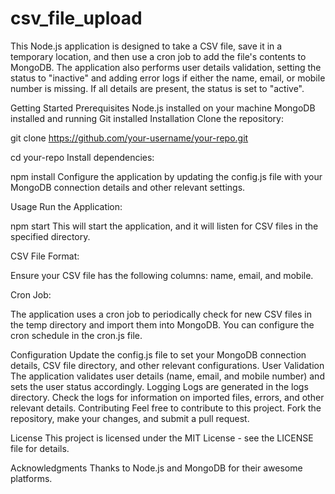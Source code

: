 # csv_file_upload
This Node.js application is designed to take a CSV file, save it in a temporary location, and then use a cron job to add the file's contents to MongoDB. The application also performs user details validation, setting the status to "inactive" and adding error logs if either the name, email, or mobile number is missing. If all details are present, the status is set to "active".

Getting Started
Prerequisites
Node.js installed on your machine
MongoDB installed and running
Git installed
Installation
Clone the repository:

git clone https://github.com/your-username/your-repo.git


cd your-repo
Install dependencies:

npm install
Configure the application by updating the config.js file with your MongoDB connection details and other relevant settings.

Usage
Run the Application:

npm start
This will start the application, and it will listen for CSV files in the specified directory.

CSV File Format:

Ensure your CSV file has the following columns: name, email, and mobile.

Cron Job:

The application uses a cron job to periodically check for new CSV files in the temp directory and import them into MongoDB. You can configure the cron schedule in the cron.js file.

Configuration
Update the config.js file to set your MongoDB connection details, CSV file directory, and other relevant configurations.
User Validation
The application validates user details (name, email, and mobile number) and sets the user status accordingly.
Logging
Logs are generated in the logs directory. Check the logs for information on imported files, errors, and other relevant details.
Contributing
Feel free to contribute to this project. Fork the repository, make your changes, and submit a pull request.

License
This project is licensed under the MIT License - see the LICENSE file for details.

Acknowledgments
Thanks to Node.js and MongoDB for their awesome platforms.
